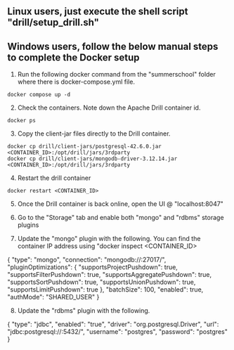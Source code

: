 ## Linux users, just execute the shell script "drill/setup_drill.sh" 

## Windows users, follow the below manual steps to complete the Docker setup

1. Run the following docker command from the "summerschool" folder where there is docker-compose.yml file.

```
docker compose up -d
```

2. Check the containers. Note down the Apache Drill container id. 

```
docker ps
```

3. Copy the client-jar files directly to the Drill container.

```
docker cp drill/client-jars/postgresql-42.6.0.jar  <CONTAINER_ID>:/opt/drill/jars/3rdparty
docker cp drill/client-jars/mongodb-driver-3.12.14.jar <CONTAINER_ID>:/opt/drill/jars/3rdparty
```

4. Restart the drill container

```
docker restart <CONTAINER_ID>
```

5. Once the Drill container is back online, open the UI @ "localhost:8047"

6. Go to the "Storage" tab and enable both "mongo" and "rdbms" storage plugins

7. Update the "mongo" plugin with the following. You can find the container IP address using "docker inspect <CONTAINER_ID>

{
  "type": "mongo",
  "connection": "mongodb://<Mongo Container IP Address>:27017/",
  "pluginOptimizations": {
    "supportsProjectPushdown": true,
    "supportsFilterPushdown": true,
    "supportsAggregatePushdown": true,
    "supportsSortPushdown": true,
    "supportsUnionPushdown": true,
    "supportsLimitPushdown": true
  },
  "batchSize": 100,
  "enabled": true,
  "authMode": "SHARED_USER"
}

8. Update the "rdbms" plugin with the following.

{
  "type": "jdbc",
  "enabled": "true",
  "driver": "org.postgresql.Driver",
  "url": "jdbc:postgresql://<Postgres Container IP address>:5432/",
  "username": "postgres",
  "password": "postgres"
}